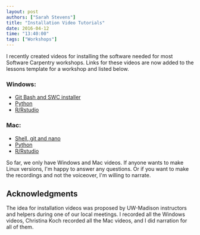 ```yaml
---
layout: post
authors: ["Sarah Stevens"]
title: "Installation Video Tutorials"
date: 2016-04-12
time: "13:40:00"
tags: ["Workshops"]
---
```

I recently created videos for installing the software needed for most Software Carpentry workshops.
Links for these videos are now added to the lessons template for a workshop and listed below.

### Windows:
- [Git Bash and SWC installer](https://www.youtube.com/watch?v=339AEqk9c-8)  
- [Python](https://www.youtube.com/watch?v=xxQ0mzZ8UvA)  
- [R/Rstudio](https://www.youtube.com/watch?v=q0PjTAylwoU)  

### Mac:
- [Shell, git and nano](https://www.youtube.com/watch?v=9LQhwETCdwY)  
- [Python](https://www.youtube.com/watch?v=TcSAln46u9U)  
- [R/Rstudio](https://www.youtube.com/watch?v=5-ly3kyxwEg)  

So far, we only have Windows and Mac videos.
If anyone wants to make Linux versions, I'm happy to answer any questions.
Or if you want to make the recordings and not the voiceover, I'm willing to narrate.

## Acknowledgments
The idea for installation videos was proposed by UW-Madison instructors and helpers during one of our local meetings. I recorded all the Windows videos, Christina Koch recorded all the Mac videos, and I did narration for all of them.
